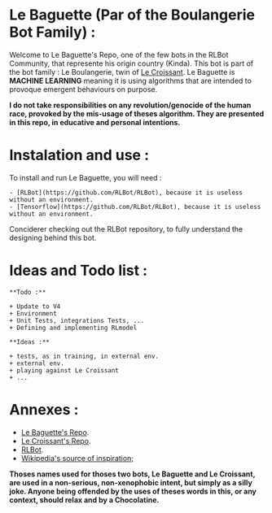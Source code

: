 # Le Baguette (Par of the Boulangerie Bot Family) :

Welcome to Le Baguette's Repo, one of the few bots in the RLBot Community, that represente his origin country (Kinda). This bot is part of the bot family : Le Boulangerie, twin of [Le Croissant](https://github.com/inXS212/Le_Croissant). Le Baguette is **MACHINE LEARNING** meaning it is using algorithms that are intended to provoque emergent behaviours on purpose.

__I do not take responsibilities on any revolution/genocide of the human race, provoked by the mis-usage of theses algorithm. They are presented in this repo, in educative and personal intentions.__

# Instalation and use :

To install and run Le Baguette, you will need :

	- [RLBot](https://github.com/RLBot/RLBot), because it is useless without an environment.
	- [Tensorflow](https://github.com/RLBot/RLBot), because it is useless without an environment.

Conciderer checking out the RLBot repository, to fully understand the designing behind this bot.

# Ideas and Todo list :

	**Todo :**

	+ Update to V4
	+ Environment
	+ Unit Tests, integrations Tests, ...
	+ Defining and implementing RLmodel

	**Ideas :**

	+ tests, as in training, in external env.
	+ external env.
	+ playing against Le Croissant
	+ ...

# Annexes :

+ [Le Baguette's Repo](https://github.com/inXS212/Le_Baguette).
+ [Le Croissant's Repo](https://github.com/inXS212/Le_Croissant).
+ [RLBot](https://github.com/RLBot/RLBot).
+ [Wikipedia's source of inspiration](https://en.wikipedia.org/wiki/Baguette);

__Thoses names used for thoses two bots, Le Baguette and Le Croissant, are used in a non-serious, non-xenophobic intent, but simply as a silly joke. Anyone being offended by the uses of theses words in this, or any context, should relax and by a Chocolatine.__
